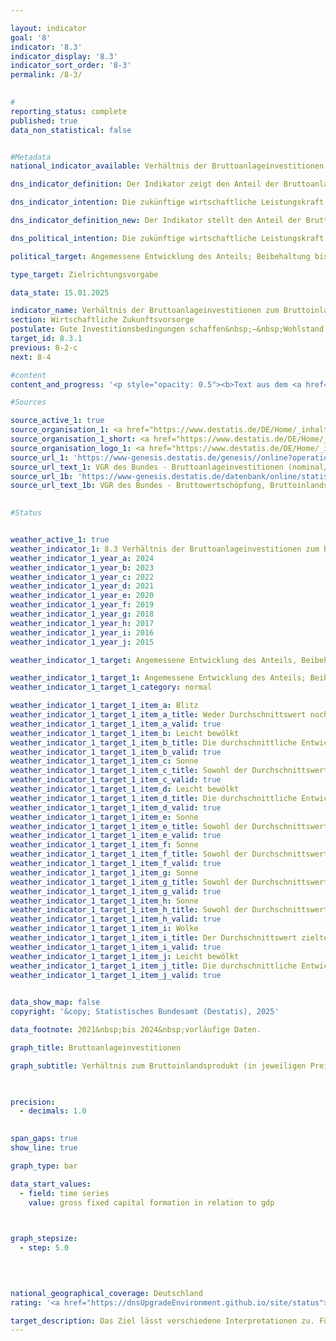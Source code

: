 ```yaml
---

layout: indicator        
goal: '8'        
indicator: '8.3'        
indicator_display: '8.3'        
indicator_sort_order: '8-3'        
permalink: /8-3/        
        

#
reporting_status: complete        
published: true        
data_non_statistical: false        


#Metadata        
national_indicator_available: Verhältnis der Bruttoanlageinvestitionen zum Bruttoinlandsprodukt (Investitionsquote)        

dns_indicator_definition: Der Indikator zeigt den Anteil der Bruttoanlageinvestitionen am nominalen Bruttoinlandsprodukt, das heißt in jeweiligen Preisen. Dieser Anteil wird auch als Investitionsquote bezeichnet. Die Bruttoanlageinvestitionen umfassen den Zugang (also den Erwerb abzüglich der Veräußerungen ohne Berücksichtigung von Abschreibungen) von Anlagegütern durch gebietsansässige Wirtschaftseinheiten. Anlagegüter sind produzierte Vermögensgüter, die im Produktionsprozess wiederholt oder kontinuierlich länger als ein Jahr eingesetzt werden sollen. Hierzu zählen Bauten (Wohnbauten, Nichtwohnbauten), Ausrüstungen (Maschinen, Fahrzeuge, Geräte einschließlich militärische Waffensysteme) und sonstige Anlagen (Nutztiere und &#8209;pflanzungen sowie geistiges Eigentum, wie Investitionen in Forschung und Entwicklung, Software und Datenbanken, Urheberrechte und Suchbohrungen). Eingeschlossen sind auch wesentliche Verbesserungen an vorhandenem Anlagevermögen.        

dns_indicator_intention: Die zukünftige wirtschaftliche Leistungskraft und die Wettbewerbsfähigkeit einer Volkswirtschaft hängen entscheidend von den Investitionen der Unternehmen und des Staates ab. Daher ist das Ziel der Bundesregierung eine angemessene Entwicklung des Anteils der Bruttoanlageinvestitionen am Bruttoinlandsprodukt (<abbr title="Bruttoinlandsprodukt" tabindex="0">BIP</abbr>).        

dns_indicator_definition_new: Der Indikator stellt den Anteil der Bruttoanlageinvestitionen am nominalen Bruttoinlandsprodukt (<abbr title="Bruttoinlandsprodukt" tabindex="0">BIP</abbr>), das heißt in jeweiligen Preisen, (in Prozent) dar. Dieser Anteil wird auch als Investitionsquote bezeichnet. Die Bruttoanlageinvestitionen umfassen den Zugang (also den Erwerb abzüglich der Veräußerungen ohne Berücksichtigung von Abschreibungen) von Anlagegütern durch gebietsansässige Wirtschaftseinheiten. Anlagegüter sind produzierte Vermögensgüter, die im Produktionsprozess wiederholt oder kontinuierlich länger als ein Jahr eingesetzt werden sollen. Hierzu zählen Bauten (Wohnbauten, Nichtwohnbauten), Ausrüstungen (Maschinen, Fahrzeuge, Geräte einschließlich militärische Waffensysteme) und sonstige Anlagen (Nutztiere und &#8209;pflanzungen sowie geistiges Eigentum, wie Investitionen in Forschung und Entwicklung, Software und Datenbanken, Urheberrechte und Suchbohrungen). Eingeschlossen sind auch wesentliche Verbesserungen an vorhandenem Anlagevermögen.        

dns_political_intention: Die zukünftige wirtschaftliche Leistungskraft und die Wettbewerbsfähigkeit einer Volkswirtschaft hängen entscheidend von den Investitionen der Unternehmen und des Staates ab.        

political_target: Angemessene Entwicklung des Anteils; Beibehaltung bis 2030        

type_target: Zielrichtungsvorgabe        

data_state: 15.01.2025        

indicator_name: Verhältnis der Bruttoanlageinvestitionen zum Bruttoinlandsprodukt (Investitionsquote)        
section: Wirtschaftliche Zukunftsvorsorge        
postulate: Gute Investitionsbedingungen schaffen&nbsp;–&nbsp;Wohlstand dauerhaft erhalten        
target_id: 8.3.1        
previous: 8-2-c        
next: 8-4        

#content         
content_and_progress: '<p style="opacity: 0.5"><b>Text aus dem <a href="https://dns-indikatoren.de/assets/Publikationen/Indikatorenberichte/2022.pdf">Indikatorenbericht 2022&nbsp;- Stand 31.10.2022</a></b><br><br>Die Bruttoanlageinvestitionen und das Bruttoinlandsprodukt (<abbr title="Bruttoinlandsprodukt" tabindex="0">BIP</abbr>) werden im Rahmen der Volkswirtschaftlichen Gesamtrechnungen (<abbr title="Volkswirtschaftliche Gesamtrechnungen" tabindex="0">VGR</abbr>) vom Statistischen Bundesamt ermittelt. Die Erstellung der <abbr title="Volkswirtschaftliche Gesamtrechnungen" tabindex="0">VGR</abbr> folgt international harmonisierten Regeln und Standards, wie dem Europäischen System Volkswirtschaftlicher Gesamtrechnungen (<abbr title="Europäische System Volkswirtschaftlicher Gesamtrechnungen" tabindex="0">ESVG</abbr>), und basiert auf allen verfügbaren, relevanten Datenquellen.<br><br>Im Jahr 2021&nbsp;lag der Anteil der Bruttoanlageinvestitionen am <abbr title="Bruttoinlandsprodukt" tabindex="0">BIP</abbr> für das gesamte Bundesgebiet bei 21,8&nbsp;%, preisbereinigt bei 21,0&nbsp;%. Der Indikator hat sich kurz- und mittelfristig betrachtet in die gewünschte Richtung entwickelt. Seit dem Jahr 2015&nbsp;(20,0&nbsp;%) ist ein leichter Anstieg der Quote zu verzeichnen. Mangels einer Definition, was als angemessene Entwicklung gilt, ergibt sich bei Betrachtung der letzten sechs Datenpunkte ein positives Bild. Gegenüber 1991&nbsp;ist die Investitionsquote jedoch um 3,1&nbsp;Prozentpunkte und gegenüber 2000&nbsp;um 1,4&nbsp;Prozentpunkte niedriger. Preisbereinigt liegt der Anteil der Bruttoanlageinvestitionen am <abbr title="Bruttoinlandsprodukt" tabindex="0">BIP</abbr> gegenüber 1991&nbsp;um 1,1&nbsp;Prozentpunkte zurück. Die Investitionsquote in Deutschland ist seit 1996&nbsp;durchgehend unterhalb der Investitionsquote für den gesamten <abbr title="Organisation for Economic Co-operation and Development (Organisation für wirtschaftliche Zusammenarbeit und Entwicklung)" tabindex="0">OECD</abbr>-Raum (zuletzt 2020: 22,2&nbsp;%). Betrug der Abstand zwischen 2001&nbsp;und 2010&nbsp;noch durchschnittlich –2,4&nbsp;Prozentpunkte, so verringerte sich dieser im Zeitraum 2011&nbsp;bis 2020&nbsp;auf –1,0. In den Jahren 2015&nbsp;bis 2021&nbsp;stiegen die Bruttoanlageinvestitionen kräftig um 29,4&nbsp;% und erreichten ein Niveau von 783,8&nbsp;Milliarden Euro. Da der Anstieg des nominalen <abbr title="Bruttoinlandsprodukt" tabindex="0">BIP</abbr> im selben Zeitraum etwas geringer ausfiel (19,0&nbsp;%), erhöhte sich die Investitionsquote nur leicht von 20,0&nbsp;% auf 21,8&nbsp;%. Das kräftigste nominale Wachstum ergab sich seit dem Jahr 2010&nbsp;im Bereich der Wohnbauten (+92,6&nbsp;%), während die Investitionen im Bereich der Nichtwohnbauten (sowohl im Hoch- als auch im Tiefbau) im selben Zeitraum weniger stark anstiegen (+52,7&nbsp;%) und in den Jahren 2012&nbsp;und 2015&nbsp;sogar leicht rückläufig waren. Die Ausrüstungsinvestitionen erhöhten sich um 28,0&nbsp;%. Im Vergleich zu 1991&nbsp;verzeichneten demgegenüber die Investitionen in Forschung und Entwicklung sowie in Software und Datenbanken die stärksten Zuwächse. Ihr Volumen hat sich mehr als verdreifacht.<br><br>Die Investitionstätigkeit hat sich im Zeitraum von 1991&nbsp;bis 2021&nbsp;stark vom Produzierenden Gewerbe hin zu den Dienstleistungsbereichen verlagert. Während 1991&nbsp;noch 30,4&nbsp;% der Anlageinvestitionen von Unternehmen des Produzierenden Gewerbes getätigt wurden, waren es 2021&nbsp;nur noch 22,4&nbsp;%. Im Jahr 2021&nbsp;entfielen auf die Dienstleistungsbereiche 76,3&nbsp;% der Bruttoanlageinvestitionen; 1991&nbsp;waren es noch 67,9&nbsp;%. Der größte investierende Bereich war das Grundstücks- und Wohnungswesen. Auf diesen entfielen im Jahr 2021&nbsp;allein 33,1&nbsp;%. Dem Staatssektor, dessen Investitionstätigkeiten verschiedenen Wirtschaftszweigen zugutekommen, wurden für das Jahr 2020&nbsp;12,4&nbsp;% <abbr title="beziehungsweise" tabindex="0">bzw.</abbr> für 2021&nbsp;11,9&nbsp;% der gesamtwirtschaftlichen Bruttoanlageinvestitionen zugerechnet.<br><br>Bei Betrachtung nach Bundesländern war für das zuletzt vorliegende Berichtsjahr 2019&nbsp;die höchste Investitionsquote in Niedersachen mit 27,6&nbsp;% und die niedrigsten Investitionsquoten in Bremen mit 15,7&nbsp;% und Nordrhein-Westfalen mit 16,4&nbsp;% zu verzeichnen.</p>'                

#Sources        

source_active_1: true
source_organisation_1: <a href="https://www.destatis.de/DE/Home/_inhalt.html" target="_blank">Statistisches Bundesamt</a>
source_organisation_1_short: <a href="https://www.destatis.de/DE/Home/_inhalt.html" target="_blank">Statistisches Bundesamt</a>
source_organisation_logo_1: <a href="https://www.destatis.de/DE/Home/_inhalt.html" target="_blank"><img src="https://dnsTestEnvironment.github.io/dns-indicators/public/OrgImgDe/destatis.png" alt="Statistisches Bundesamt" title=" Klicken Sie hier um zur Homepage der Organisation Statistisches Bundesamt zu gelangen." style="height:60px; width:148px; border:transparent"/></a>
source_url_1: 'https://www-genesis.destatis.de/genesis//online?operation=table&code=81000-0023&bypass=true&levelindex=0&levelid=1660823284613&language=de'
source_url_text_1: VGR des Bundes - Bruttoanlageinvestitionen (nominal/preisbereinigt)&nbsp;–&nbsp;GENESIS online 81000-0023
source_url_1b: 'https://www-genesis.destatis.de/datenbank/online/statistic/81000/table/81000-0001'
source_url_text_1b: VGR des Bundes - Bruttowertschöpfung, Bruttoinlandsprodukt (nominal/preisbereinigt)&nbsp;–&nbsp;GENESIS online 81000-0001
        

#Status        


weather_active_1: true
weather_indicator_1: 8.3 Verhältnis der Bruttoanlageinvestitionen zum Bruttoinlandsprodukt (Investitionsquote)
weather_indicator_1_year_a: 2024
weather_indicator_1_year_b: 2023
weather_indicator_1_year_c: 2022
weather_indicator_1_year_d: 2021
weather_indicator_1_year_e: 2020
weather_indicator_1_year_f: 2019
weather_indicator_1_year_g: 2018
weather_indicator_1_year_h: 2017
weather_indicator_1_year_i: 2016
weather_indicator_1_year_j: 2015

weather_indicator_1_target: Angemessene Entwicklung des Anteils, Beibehaltung bis 2030

weather_indicator_1_target_1: Angemessene Entwicklung des Anteils; Beibehaltung bis 2030
weather_indicator_1_target_1_category: normal

weather_indicator_1_target_1_item_a: Blitz
weather_indicator_1_target_1_item_a_title: Weder Durchschnittswert noch die vorherige Veränderung deuten in 2024 in die richtige Richtung.
weather_indicator_1_target_1_item_a_valid: true
weather_indicator_1_target_1_item_b: Leicht bewölkt
weather_indicator_1_target_1_item_b_title: Die durchschnittliche Entwicklung zielte in 2023 in die richtige Richtung, im vorangegangenen Jahr ergab sich jedoch eine Entwicklung in die falsche Richtung oder gar keine Veränderung.
weather_indicator_1_target_1_item_b_valid: true
weather_indicator_1_target_1_item_c: Sonne
weather_indicator_1_target_1_item_c_title: Sowohl der Durchschnittswert als auch die vorangegangene jährliche Veränderung deuteten in 2022 in die richtige Richtung.
weather_indicator_1_target_1_item_c_valid: true
weather_indicator_1_target_1_item_d: Leicht bewölkt
weather_indicator_1_target_1_item_d_title: Die durchschnittliche Entwicklung zielte in 2021 in die richtige Richtung, im vorangegangenen Jahr ergab sich jedoch eine Entwicklung in die falsche Richtung oder gar keine Veränderung.
weather_indicator_1_target_1_item_d_valid: true
weather_indicator_1_target_1_item_e: Sonne
weather_indicator_1_target_1_item_e_title: Sowohl der Durchschnittswert als auch die vorangegangene jährliche Veränderung deuteten in 2020 in die richtige Richtung.
weather_indicator_1_target_1_item_e_valid: true
weather_indicator_1_target_1_item_f: Sonne
weather_indicator_1_target_1_item_f_title: Sowohl der Durchschnittswert als auch die vorangegangene jährliche Veränderung deuteten in 2019 in die richtige Richtung.
weather_indicator_1_target_1_item_f_valid: true
weather_indicator_1_target_1_item_g: Sonne
weather_indicator_1_target_1_item_g_title: Sowohl der Durchschnittswert als auch die vorangegangene jährliche Veränderung deuteten in 2018 in die richtige Richtung.
weather_indicator_1_target_1_item_g_valid: true
weather_indicator_1_target_1_item_h: Sonne
weather_indicator_1_target_1_item_h_title: Sowohl der Durchschnittswert als auch die vorangegangene jährliche Veränderung deuteten in 2017 in die richtige Richtung.
weather_indicator_1_target_1_item_h_valid: true
weather_indicator_1_target_1_item_i: Wolke
weather_indicator_1_target_1_item_i_title: Der Durchschnittswert zielte in 2016 in die falsche Richtung oder zeigt eine Stagnation an, im vorangegangenen Jahr zeigte sich jedoch eine Wende in die gewünschte Richtung.
weather_indicator_1_target_1_item_i_valid: true
weather_indicator_1_target_1_item_j: Leicht bewölkt
weather_indicator_1_target_1_item_j_title: Die durchschnittliche Entwicklung zielte in 2015 in die richtige Richtung, im vorangegangenen Jahr ergab sich jedoch eine Entwicklung in die falsche Richtung oder gar keine Veränderung.
weather_indicator_1_target_1_item_j_valid: true        
        

data_show_map: false        
copyright: '&copy; Statistisches Bundesamt (Destatis), 2025'        

data_footnote: 2021&nbsp;bis 2024&nbsp;vorläufige Daten.        

graph_title: Bruttoanlageinvestitionen        

graph_subtitle: Verhältnis zum Bruttoinlandsprodukt (in jeweiligen Preisen)        

        

precision: 
  - decimals: 1.0
            

span_gaps: true        
show_line: true        

graph_type: bar                

data_start_values: 
  - field: time series
    value: gross fixed capital formation in relation to gdp        

        

graph_stepsize: 
  - step: 5.0
            

                        

national_geographical_coverage: Deutschland                
rating: '<a href="https://dnsUpgradeEnvironment.github.io/site/status"><img src="https://sdg-indikatoren.de/public/Wettersymbole/Blitz.png" title="Weder Durchschnittswert noch die vorherige Veränderung deuten in 2024 in die richtige Richtung." alt="Wettersymbol Blitz"/></a>'        

target_description: Das Ziel lässt verschiedene Interpretationen zu. Für die hier vorgenommene Bewertung des Indikators wird angenommen, dass das Verhältnis der Bruttoanlageinvestitionen zum Bruttoinlandsprodukt steigen soll.<br><br>Ausgehend von der Zielformulierung ist für die Bewertung des Indikators nicht relevant, ob die Steigerung durch eine Steigerung des Zählers oder eine Verringerung des Nenners erreicht wird. Die Werte des Indikators 8.3&nbsp;sind sowohl im Jahr 2024, als auch im Durchschnitt der Jahre 2019&nbsp;bis 2024&nbsp;gesunken, d. h. die Werte entwickelten sich nicht in die gewünschte Richtung. Der Indikator 8.3&nbsp;wird für das Jahr 2024&nbsp;mit "Gewitter" bewertet.        
---
```



